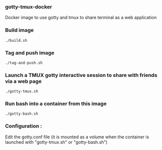 ### gotty-tmux-docker
Docker image to use gotty and tmux to share terminal as a web application

### Build image
```
./build.sh
```

### Tag and push image
```
./tag-and-push.sh
```

### Launch a TMUX gotty interactive session to share with friends via a web page
```
./gotty-tmux.sh
```

### Run bash into a container from this image
```
./gotty-bash.sh
```

### Configuration : 
Edit the gotty.conf file 
(it is mounted as a volume when the container is launched with "gotty-tmux.sh" or "gotty-bash.sh")

